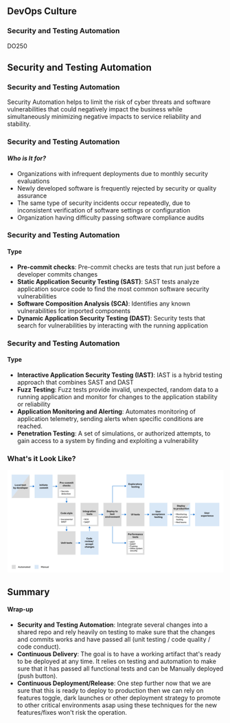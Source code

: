 <!-- .slide: data-background-image="images/RH_NewBrand_Background.png" -->
## DevOps Culture <!-- {_class="course-title"} -->
### Security and Testing Automation <!-- {_class="title-color"} -->
DO250 <!-- {_class="title-color"} -->



<!-- .slide: id="continuous-integration" -->
## Security and Testing Automation



### Security and Testing Automation
Security Automation helps to limit the risk of cyber threats and software vulnerabilities that could negatively impact the business while simultaneously minimizing negative impacts to service reliability and stability.



### Security and Testing Automation
#### _Who is It for?_
* Organizations with infrequent deployments due to monthly security evaluations
* Newly developed software is frequently rejected by security or quality assurance
* The same type of security incidents occur repeatedly, due to inconsistent verification of software settings or configuration
* Organization having difficulty passing software compliance audits



### Security and Testing Automation
#### Type
* **Pre-commit checks**: Pre-commit checks are tests that run just before a developer commits changes
* **Static Application Security Testing (SAST)**: SAST tests analyze application source code to find the most common software security vulnerabilities
* **Software Composition Analysis (SCA)**: Identifies any known vulnerabilities for imported components
* **Dynamic Application Security Testing (DAST)**: Security tests that search for vulnerabilities by interacting with the running application



### Security and Testing Automation
#### Type
* **Interactive Application Security Testing (IAST)**: IAST is a hybrid testing approach that combines SAST and DAST
* **Fuzz Testing**: Fuzz tests provide invalid, unexpected, random data to a running application and monitor for changes to the application stability or reliability
* **Application Monitoring and Alerting**: Automates monitoring of application telemetry, sending alerts when specific conditions are reached.
* **Penetration Testing**: A set of simulations, or authorized attempts, to gain access to a system by finding and exploiting a vulnerability



### What's it Look Like?
![Jenkins](images/security-pipeline-ex.svg)



<!-- .slide: id="pre-attack-pipelines-summary"-->
## Summary
#### Wrap-up
* **Security and Testing Automation**: Integrate several changes into a shared repo and rely heavily on testing to make sure that the changes and commits works and have passed all (unit testing / code quality / code conduct).
* **Continuous Delivery**: The goal is to have a working artifact that's ready to be deployed at any time. It relies on testing and automation to make sure that it has passed all functional tests and can be Manually deployed (push button).
* **Continuous Deployment/Release**: One step further now that we are sure that this is ready to deploy to production then we can rely on features toggle, dark launches or other deployment strategy to promote to other critical environments asap using these techniques for the new features/fixes won't risk the operation.


